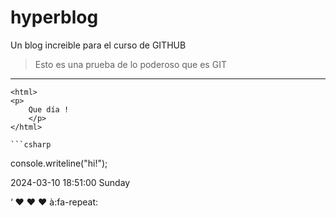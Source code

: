 # hyperblog
Un blog increible para el curso de GITHUB

> Esto es una prueba de lo poderoso que es GIT

------------
    <html>
    <p>
    	Que día !
    	</p>
    </html>
	
	```csharp
console.writeline("hi!");

2024-03-10 18:51:00 Sunday

&lsquo; &hearts; &hearts; &hearts; &agrave;:fa-repeat: